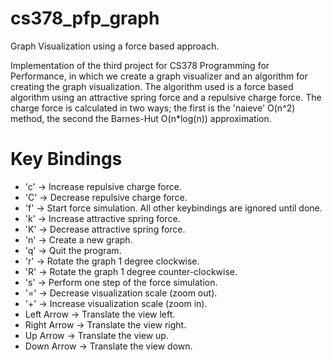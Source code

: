 cs378_pfp_graph
===============

Graph Visualization using a force based approach.

Implementation of the third project for CS378 Programming for Performance, in
which we create a graph visualizer and an algorithm for creating the graph
visualization. The algorithm used is a force based algorithm using an
attractive spring force and a repulsive charge force. The charge force is
calculated in two ways; the first is the 'naieve' O(n^2) method, the second the
Barnes-Hut O(n*log(n)) approximation.

Key Bindings
============
 * 'c' -> Increase repulsive charge force.
 * 'C' -> Decrease repulsive charge force.
 * 'f' -> Start force simulation. All other keybindings are ignored until done.
 * 'k' -> Increase attractive spring force.
 * 'K' -> Decrease attractive spring force.
 * 'n' -> Create a new graph.
 * 'q' -> Quit the program.
 * 'r' -> Rotate the graph 1 degree clockwise.
 * 'R' -> Rotate the graph 1 degree counter-clockwise.
 * 's' -> Perform one step of the force simulation.
 * '=' -> Decrease visualization scale (zoom out).
 * '+' -> Increase visualization scale (zoom in).
 * Left Arrow  -> Translate the view left.
 * Right Arrow -> Translate the view right.
 * Up Arrow    -> Translate the view up.
 * Down Arrow  -> Translate the view down.
